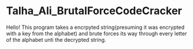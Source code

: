 # Talha_Ali_BrutalForceCodeCracker
Hello! This program takes a encrpyted string(presuming it was encrypted with a key from the alphabet) and brute forces its way through every letter of the alphabet 
unti the decrypted string.
